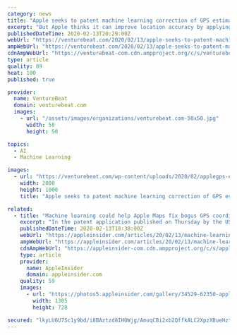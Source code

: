 ```yaml
---
category: news
title: "Apple seeks to patent machine learning correction of GPS estimates"
excerpt: "But Apple thinks it can improve location accuracy by applying machine learning to Kalman estimation filters, a just-published patent application reveals. The basic concept is that while navigation systems generally rely on live location-determining pings from multiple satellites — a process that can take precious time, during which the ..."
publishedDateTime: 2020-02-13T20:29:00Z
webUrl: "https://venturebeat.com/2020/02/13/apple-seeks-to-patent-machine-learning-correction-of-gps-estimates/"
ampWebUrl: "https://venturebeat.com/2020/02/13/apple-seeks-to-patent-machine-learning-correction-of-gps-estimates/amp/"
cdnAmpWebUrl: "https://venturebeat-com.cdn.ampproject.org/c/s/venturebeat.com/2020/02/13/apple-seeks-to-patent-machine-learning-correction-of-gps-estimates/amp/"
type: article
quality: 89
heat: 100
published: true

provider:
  name: VentureBeat
  domain: venturebeat.com
  images:
    - url: "/assets/images/organizations/venturebeat.com-50x50.jpg"
      width: 50
      height: 50

topics:
  - AI
  - Machine Learning

images:
  - url: "https://venturebeat.com/wp-content/uploads/2020/02/applegps-e1581625499385.jpg?fit=2000%2C1000&strip=all"
    width: 2000
    height: 1000
    title: "Apple seeks to patent machine learning correction of GPS estimates"

related:
  - title: "Machine learning could help Apple Maps fix bogus GPS coordinates"
    excerpt: "In the patent application published on Thursday by the US Patent and Trademark Office, Apple has come up with \"Machine learning-assisted satellite-based positioning.\" In short, it is a way to analyze GPS data by comparing it against data acquired by a machine-learning model. The idea is that the device receives its estimated position based on a ..."
    publishedDateTime: 2020-02-13T18:38:00Z
    webUrl: "https://appleinsider.com/articles/20/02/13/machine-learning-could-help-apple-maps-fix-bogus-gps-coordinates"
    ampWebUrl: "https://appleinsider.com/articles/20/02/13/machine-learning-could-help-apple-maps-fix-bogus-gps-coordinates/amp/"
    cdnAmpWebUrl: "https://appleinsider-com.cdn.ampproject.org/c/s/appleinsider.com/articles/20/02/13/machine-learning-could-help-apple-maps-fix-bogus-gps-coordinates/amp/"
    type: article
    provider:
      name: AppleInsider
      domain: appleinsider.com
    quality: 59
    images:
      - url: "https://photos5.appleinsider.com/gallery/34529-62350-apple-maps-hero-xl.jpg"
        width: 1305
        height: 728

secured: "lkyLU6U7Sc1y9bd/i8BAztzd8IHOWjg/AmuqCBi2xb2QffkALC2XpzXBueHztJAt2xrlZFtk/yjN4U+3CMKW24YnDn2Y4JDIucWa+zI9ei1P2aHQhkrxiOwrjTRB46TuDAlSHrfEU1STkU5K+hu3+6FKnKoJBF69PFoFMyquqcmoZmPlwkLkweGf3WHrBQ+pKUByQvvzIwjs3PTNJUR1Q4RDeJrB2yxk7adQEPIFRgYCzzVuyqVeuf9MMdGJqFcCwgpUuV37kuAKR0DTi+S6KXZriy6p6ltlG/UnJK3FQe+z4G4udFsXdjVRiIyaYkHH8HJ9+T2PuaICkduI2RMZAEnbwOQDuaL1Re/MEYY4ibQp/i/BGZxj2hnqBITZscNXy5NoqhPxXA4yaKIDvf/c5osb3Sz6+fTcEFy1qrmbetpnImv00oJ3l0sMJ1sv/ch29i7KlqYPaLOq/yV3P3oCdUCkMBBHlgzgz306bJOc0Jc=;zxLGii1zGB3LXyDFeFjiRw=="
---
```


